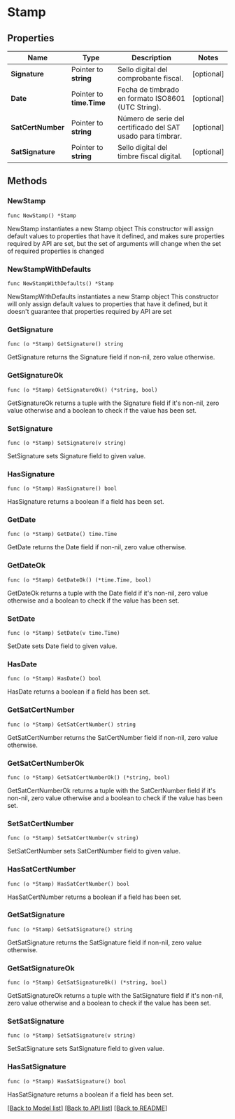 # Stamp

## Properties

Name | Type | Description | Notes
------------ | ------------- | ------------- | -------------
**Signature** | Pointer to **string** | Sello digital del comprobante fiscal. | [optional] 
**Date** | Pointer to **time.Time** | Fecha de timbrado en formato ISO8601 (UTC String). | [optional] 
**SatCertNumber** | Pointer to **string** | Número de serie del certificado del SAT usado para timbrar. | [optional] 
**SatSignature** | Pointer to **string** | Sello digital del timbre fiscal digital. | [optional] 

## Methods

### NewStamp

`func NewStamp() *Stamp`

NewStamp instantiates a new Stamp object
This constructor will assign default values to properties that have it defined,
and makes sure properties required by API are set, but the set of arguments
will change when the set of required properties is changed

### NewStampWithDefaults

`func NewStampWithDefaults() *Stamp`

NewStampWithDefaults instantiates a new Stamp object
This constructor will only assign default values to properties that have it defined,
but it doesn't guarantee that properties required by API are set

### GetSignature

`func (o *Stamp) GetSignature() string`

GetSignature returns the Signature field if non-nil, zero value otherwise.

### GetSignatureOk

`func (o *Stamp) GetSignatureOk() (*string, bool)`

GetSignatureOk returns a tuple with the Signature field if it's non-nil, zero value otherwise
and a boolean to check if the value has been set.

### SetSignature

`func (o *Stamp) SetSignature(v string)`

SetSignature sets Signature field to given value.

### HasSignature

`func (o *Stamp) HasSignature() bool`

HasSignature returns a boolean if a field has been set.

### GetDate

`func (o *Stamp) GetDate() time.Time`

GetDate returns the Date field if non-nil, zero value otherwise.

### GetDateOk

`func (o *Stamp) GetDateOk() (*time.Time, bool)`

GetDateOk returns a tuple with the Date field if it's non-nil, zero value otherwise
and a boolean to check if the value has been set.

### SetDate

`func (o *Stamp) SetDate(v time.Time)`

SetDate sets Date field to given value.

### HasDate

`func (o *Stamp) HasDate() bool`

HasDate returns a boolean if a field has been set.

### GetSatCertNumber

`func (o *Stamp) GetSatCertNumber() string`

GetSatCertNumber returns the SatCertNumber field if non-nil, zero value otherwise.

### GetSatCertNumberOk

`func (o *Stamp) GetSatCertNumberOk() (*string, bool)`

GetSatCertNumberOk returns a tuple with the SatCertNumber field if it's non-nil, zero value otherwise
and a boolean to check if the value has been set.

### SetSatCertNumber

`func (o *Stamp) SetSatCertNumber(v string)`

SetSatCertNumber sets SatCertNumber field to given value.

### HasSatCertNumber

`func (o *Stamp) HasSatCertNumber() bool`

HasSatCertNumber returns a boolean if a field has been set.

### GetSatSignature

`func (o *Stamp) GetSatSignature() string`

GetSatSignature returns the SatSignature field if non-nil, zero value otherwise.

### GetSatSignatureOk

`func (o *Stamp) GetSatSignatureOk() (*string, bool)`

GetSatSignatureOk returns a tuple with the SatSignature field if it's non-nil, zero value otherwise
and a boolean to check if the value has been set.

### SetSatSignature

`func (o *Stamp) SetSatSignature(v string)`

SetSatSignature sets SatSignature field to given value.

### HasSatSignature

`func (o *Stamp) HasSatSignature() bool`

HasSatSignature returns a boolean if a field has been set.


[[Back to Model list]](../README.md#documentation-for-models) [[Back to API list]](../README.md#documentation-for-api-endpoints) [[Back to README]](../README.md)


